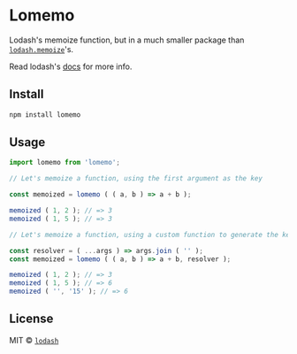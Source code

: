 # Lomemo

Lodash's memoize function, but in a much smaller package than [`lodash.memoize`](https://www.npmjs.com/package/lodash.memoize)'s.

Read lodash's [docs](https://lodash.com/docs/4.17.15#memoize) for more info.

## Install

```sh
npm install lomemo
```

## Usage

```ts
import lomemo from 'lomemo';

// Let's memoize a function, using the first argument as the key

const memoized = lomemo ( ( a, b ) => a + b );

memoized ( 1, 2 ); // => 3
memoized ( 1, 5 ); // => 3

// Let's memoize a function, using a custom function to generate the key

const resolver = ( ...args ) => args.join ( '' );
const memoized = lomemo ( ( a, b ) => a + b, resolver );

memoized ( 1, 2 ); // => 3
memoized ( 1, 5 ); // => 6
memoized ( '', '15' ); // => 6
```

## License

MIT © [`lodash`](https://github.com/lodash/lodash)
